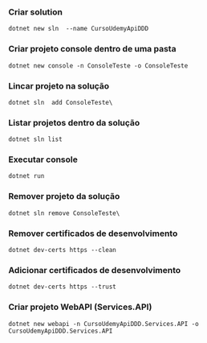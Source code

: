 ### Criar solution
 
```dotnet new sln  --name CursoUdemyApiDDD```
 
### Criar projeto console dentro de uma pasta
 
```dotnet new console -n ConsoleTeste -o ConsoleTeste```
 
### Lincar projeto na solução
 
```dotnet sln  add ConsoleTeste\```

### Listar projetos dentro da solução

```dotnet sln list```

### Executar console

```dotnet run```

### Remover projeto da solução

```dotnet sln remove ConsoleTeste\```

### Remover certificados de desenvolvimento

```dotnet dev-certs https --clean```

### Adicionar certificados de desenvolvimento

```dotnet dev-certs https --trust```

### Criar projeto WebAPI (Services.API)

```dotnet new webapi -n CursoUdemyApiDDD.Services.API -o CursoUdemyApiDDD.Services.API```




